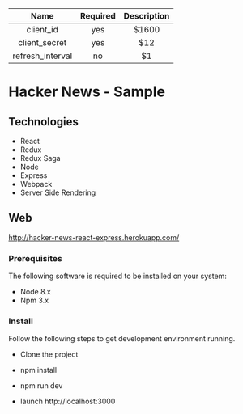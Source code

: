 | Name | Required | Description |
| :---: |:---------:| :----------:|
| client_id | yes | $1600 |
| client_secret | yes |   $12 |
| refresh_interval | no |    $1 |
# Hacker News - Sample

## Technologies
* React
* Redux
* Redux Saga
* Node
* Express
* Webpack
* Server Side Rendering

## Web
http://hacker-news-react-express.herokuapp.com/

### Prerequisites

The following software is required to be installed on your system:

* Node 8.x
* Npm 3.x

### Install

Follow the following steps to get development environment running.

* Clone the project

* npm install

* npm run dev

* launch http://localhost:3000
